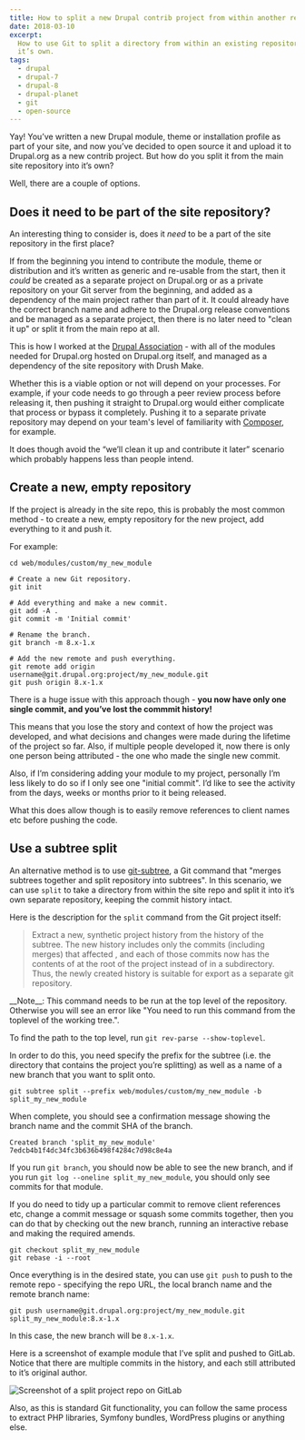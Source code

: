 ```yaml
---
title: How to split a new Drupal contrib project from within another repository
date: 2018-03-10
excerpt:
  How to use Git to split a directory from within an existing repository into
  it’s own.
tags:
  - drupal
  - drupal-7
  - drupal-8
  - drupal-planet
  - git
  - open-source
---
```


Yay! You’ve written a new Drupal module, theme or installation profile as part
of your site, and now you’ve decided to open source it and upload it to
Drupal.org as a new contrib project. But how do you split it from the main site
repository into it’s own?

Well, there are a couple of options.

## Does it need to be part of the site repository?

An interesting thing to consider is, does it _need_ to be a part of the site
repository in the first place?

If from the beginning you intend to contribute the module, theme or distribution
and it’s written as generic and re-usable from the start, then it _could_ be
created as a separate project on Drupal.org or as a private repository on your
Git server from the beginning, and added as a dependency of the main project
rather than part of it. It could already have the correct branch name and adhere
to the Drupal.org release conventions and be managed as a separate project, then
there is no later need to "clean it up" or split it from the main repo at all.

This is how I worked at the [Drupal Association][2] - with all of the modules
needed for Drupal.org hosted on Drupal.org itself, and managed as a dependency
of the site repository with Drush Make.

Whether this is a viable option or not will depend on your processes. For
example, if your code needs to go through a peer review process before releasing
it, then pushing it straight to Drupal.org would either complicate that process
or bypass it completely. Pushing it to a separate private repository may depend
on your team's level of familiarity with [Composer][3], for example.

It does though avoid the “we’ll clean it up and contribute it later” scenario
which probably happens less than people intend.

## Create a new, empty repository

If the project is already in the site repo, this is probably the most common
method - to create a new, empty repository for the new project, add everything
to it and push it.

For example:

```language-bash
cd web/modules/custom/my_new_module

# Create a new Git repository.
git init

# Add everything and make a new commit.
git add -A .
git commit -m 'Initial commit'

# Rename the branch.
git branch -m 8.x-1.x

# Add the new remote and push everything.
git remote add origin username@git.drupal.org:project/my_new_module.git
git push origin 8.x-1.x
```

There is a huge issue with this approach though - **you now have only one single
commit, and you’ve lost the commmit history!**

This means that you lose the story and context of how the project was developed,
and what decisions and changes were made during the lifetime of the project so
far. Also, if multiple people developed it, now there is only one person being
attributed - the one who made the single new commit.

Also, if I’m considering adding your module to my project, personally I’m less
likely to do so if I only see one "initial commit". I’d like to see the activity
from the days, weeks or months prior to it being released.

What this does allow though is to easily remove references to client names etc
before pushing the code.

## Use a subtree split

An alternative method is to use [git-subtree][0], a Git command that "merges
subtrees together and split repository into subtrees". In this scenario, we can
use `split` to take a directory from within the site repo and split it into it’s
own separate repository, keeping the commit history intact.

Here is the description for the `split` command from the Git project itself:

> Extract a new, synthetic project history from the history of the <prefix>
> subtree. The new history includes only the commits (including merges) that
> affected <prefix>, and each of those commits now has the contents of <prefix>
> at the root of the project instead of in a subdirectory. Thus, the newly
> created history is suitable for export as a separate git repository.

<div class="note" markdown="1">
__Note__: This command needs to be run at the top level of the repository. Otherwise you will see an error like "You need to run this command from the toplevel of the working tree.".

To find the path to the top level, run `git rev-parse --show-toplevel`.

</div>

In order to do this, you need specify the prefix for the subtree (i.e. the
directory that contains the project you’re splitting) as well as a name of a new
branch that you want to split onto.

```
git subtree split --prefix web/modules/custom/my_new_module -b split_my_new_module
```

When complete, you should see a confirmation message showing the branch name and
the commit SHA of the branch.

```
Created branch 'split_my_new_module'
7edcb4b1f4dc34fc3b636b498f4284c7d98c8e4a
```

If you run `git branch`, you should now be able to see the new branch, and if
you run `git log --oneline split_my_new_module`, you should only see commits for
that module.

If you do need to tidy up a particular commit to remove client references etc,
change a commit message or squash some commits together, then you can do that by
checking out the new branch, running an interactive rebase and making the
required amends.

```
git checkout split_my_new_module
git rebase -i --root
```

Once everything is in the desired state, you can use `git push` to push to the
remote repo - specifying the repo URL, the local branch name and the remote
branch name:

```
git push username@git.drupal.org:project/my_new_module.git split_my_new_module:8.x-1.x
```

In this case, the new branch will be `8.x-1.x`.

Here is a screenshot of example module that I’ve split and pushed to GitLab.
Notice that there are multiple commits in the history, and each still attributed
to it’s original author.

![Screenshot of a split project repo on GitLab](/images/blog/subtree-split-drupal-module.png)

Also, as this is standard Git functionality, you can follow the same process to
extract PHP libraries, Symfony bundles, WordPress plugins or anything else.

[0]: https://github.com/git/git/blob/master/contrib/subtree/git-subtree.txt
[1]:
  https://github.com/git/git/blob/master/contrib/subtree/git-subtree.txt#L101-L108
[2]: {{site.companies.drupal_association.url}}
[3]: https://getcomposer.org
